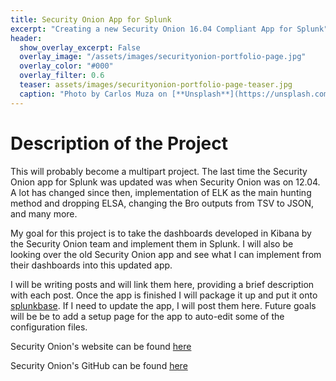 ```yaml
---
title: Security Onion App for Splunk
excerpt: "Creating a new Security Onion 16.04 Compliant App for Splunk"
header:
  show_overlay_excerpt: False
  overlay_image: "/assets/images/securityonion-portfolio-page.jpg"
  overlay_color: "#000"
  overlay_filter: 0.6
  teaser: assets/images/securityonion-portfolio-page-teaser.jpg
  caption: "Photo by Carlos Muza on [**Unsplash**](https://unsplash.com)"
---
```


# Description of the Project

This will probably become a multipart project.  The last time the Security Onion app for Splunk was updated was when Security Onion was on 12.04. A lot has changed since then, implementation of ELK as the main hunting method and dropping ELSA, changing the Bro outputs from TSV to JSON, and many more.

My goal for this project is to take the dashboards developed in Kibana by the Security Onion team and implement them in Splunk.  I will also be looking over the old Security Onion app and see what I can implement from their dashboards into this updated app.

I will be writing posts and will link them here, providing a brief description with each post.  Once the app is finished I will package it up and put it onto [splunkbase](https://splunkbase.splunk.com/ "Splunkbase").  If I need to update the app, I will post them here.  Future goals will be be to add a setup page for the app to auto-edit some of the configuration files.

Security Onion's website can be found [here](https://securityonion.net/ "Security Onion")

Security Onion's GitHub can be found [here](https://github.com/security-onion-solutions/security-onion/wiki/IntroductionToSecurityOnion "Security Onion GitHub")
